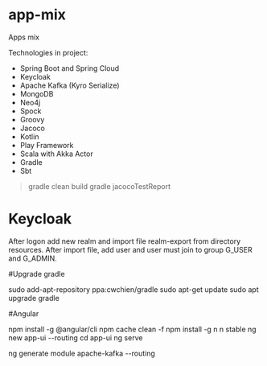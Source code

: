 # app-mix
Apps mix

Technologies in project: 
- Spring Boot and Spring Cloud
- Keycloak
- Apache Kafka (Kyro Serialize)
- MongoDB
- Neo4j
- Spock 
- Groovy
- Jacoco
- Kotlin
- Play Framework
- Scala with Akka Actor 
- Gradle
- Sbt


> gradle clean build 
> gradle jacocoTestReport

# Keycloak

After logon add new realm and import file realm-export from directory resources.
After import file, add user and user must join to group G_USER and G_ADMIN.


#Upgrade gradle

sudo add-apt-repository ppa:cwchien/gradle
sudo apt-get update
sudo apt upgrade gradle

#Angular

npm install -g @angular/cli
npm cache clean -f
npm install -g n
n stable
ng new app-ui --routing
cd app-ui
ng serve 

ng generate module apache-kafka --routing

